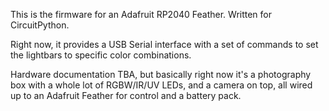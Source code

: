 This is the firmware for an Adafruit RP2040 Feather.
Written for CircuitPython.

Right now, it provides a USB Serial interface with a set of commands
to set the lightbars to specific color combinations.  

Hardware documentation TBA, but basically right now it's a photography box with
a whole lot of RGBW/IR/UV LEDs, and a camera on top, all wired up to an
Adafruit Feather for control and a battery pack.

